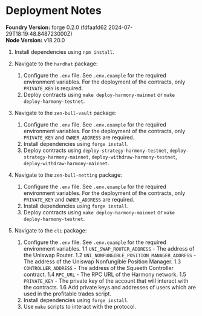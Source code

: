 # Deployment Notes

**Foundry Version:** forge 0.2.0 (fdfaafd62 2024-07-29T18:19:48.848723000Z)  
**Node Version:** v18.20.0

1. Install dependencies using `npm install`.

2. Navigate to the `hardhat` package:
   1. Configure the `.env` file. See `.env.example` for the required environment variables. For the deployment of the contracts, only `PRIVATE_KEY` is required.
   2. Deploy contracts using `make deploy-harmony-mainnet` or `make deploy-harmony-testnet`.

3. Navigate to the `zen-bull-vault` package:
   1. Configure the `.env` file. See `.env.example` for the required environment variables. For the deployment of the contracts, only `PRIVATE_KEY` and `OWNER_ADDRESS` are required.
   2. Install dependencies using `forge install`.
   3. Deploy contracts using `deploy-strategy-harmony-testnet`, `deploy-strategy-harmony-mainnet`, `deploy-withdraw-harmony-testnet`, `deploy-withdraw-harmony-mainnet`.

4. Navigate to the `zen-bull-netting` package:
   1. Configure the `.env` file. See `.env.example` for the required environment variables. For the deployment of the contracts, only `PRIVATE_KEY` and `OWNER_ADDRESS` are required.
   2. Install dependencies using `forge install`.
   3. Deploy contracts using `make deploy-harmony-mainnet` or `make deploy-harmony-testnet`.

5. Navigate to the `cli` package:
   1. Configure the `.env` file. See `.env.example` for the required environment variables.
   1.1 `UNI_SWAP_ROUTER_ADDRESS` - The address of the Uniswap Router.
   1.2 `UNI_NONFUNGIBLE_POSITION_MANAGER_ADDRESS` - The address of the Uniswap Nonfungible Position Manager.
   1.3 `CONTROLLER_ADDRESS` - The address of the Squeeth Controller contract.
   1.4 `RPC_URL` - The RPC URL of the Harmony network.
   1.5 `PRIVATE_KEY` - The private key of the account that will interact with the contracts.
   1.6 Add private keys and addresses of users which are used in the profitable trades script.
   1. Install dependencies using `forge install`.
   2. Use `make` scripts to interact with the protocol.